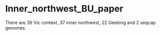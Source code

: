 # Inner_northwest_BU_paper


There are 36 Vic context, 37 inner northwest, 22 Geelong and 2 seqcap genomes.

